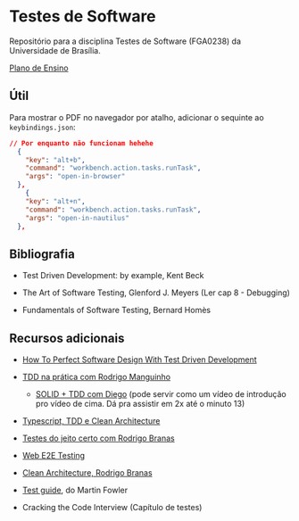 # Testes de Software
Repositório para a disciplina Testes de Software (FGA0238) da Universidade de Brasília.

[Plano de Ensino](https://aprender3.unb.br/pluginfile.php/1806172/mod_resource/content/0/Plano%20Ensino%20Teste%20-%202021_2.pdf)

## Útil

Para mostrar o PDF no navegador por atalho, adicionar o sequinte ao `keybindings.json`:

```json
// Por enquanto não funcionam hehehe
  {
    "key": "alt+b",
    "command": "workbench.action.tasks.runTask",
    "args": "open-in-browser"
  },
    {
    "key": "alt+n",
    "command": "workbench.action.tasks.runTask",
    "args": "open-in-nautilus"
  },
```


## Bibliografia
- Test Driven Development: by example, Kent Beck

- The Art of Software Testing, Glenford J. Meyers (Ler cap 8 - Debugging)

- Fundamentals of Software Testing, Bernard Homès

## Recursos adicionais
- [How To Perfect Software Design With Test Driven Development](https://www.youtube.com/watch?v=ln4WnxX-wrw) 

- [TDD na prática com Rodrigo Manguinho](https://www.youtube.com/watch?v=sg1zFpNM5Jw)
  - [SOLID + TDD com Diego](https://www.youtube.com/watch?v=mjBsii0eiuI) (pode servir como um vídeo de introdução pro vídeo de cima. Dá pra assistir em 2x até o 
  minuto 13)

- [Typescript, TDD e Clean Architecture](https://www.youtube.com/playlist?list=PL9aKtVrF05DxIrtD3CuXGnzq8Q0IZ-t8J)

- [Testes do jeito certo com Rodrigo Branas](https://www.youtube.com/watch?v=M46XisdGXJA)

- [Web E2E Testing](https://dev-academy.teachable.com/courses/web-e2e-testing/lectures/38735859)

- [Clean Architecture, Rodrigo Branas](https://www.youtube.com/watch?v=BuSf7VsH064)

- [Test guide](https://martinfowler.com/testing/), do Martin Fowler

- Cracking the Code Interview (Capítulo de testes)